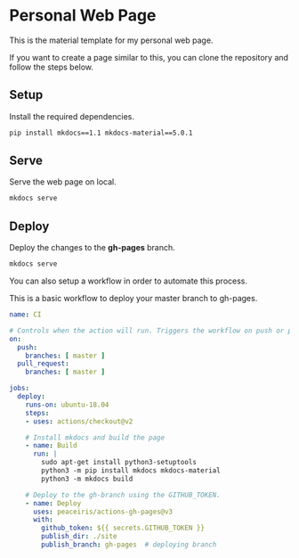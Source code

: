 # Personal Web Page

This is the material template for my personal web page. 

If you want to create a page similar to this, you can clone the repository and follow the steps below.

## Setup

Install the required dependencies.

```bash
pip install mkdocs==1.1 mkdocs-material==5.0.1
```

## Serve

Serve the web page on local.

```bash
mkdocs serve
```

## Deploy

Deploy the changes to the **gh-pages** branch. 

```bash
mkdocs serve
```

You can also setup a workflow in order to automate this process.

This is a basic workflow to deploy your master branch to gh-pages.

```yaml
name: CI

# Controls when the action will run. Triggers the workflow on push or pull request events but only for the master branch
on:
  push:
    branches: [ master ]
  pull_request:
    branches: [ master ]

jobs:
  deploy:
    runs-on: ubuntu-18.04
    steps:
    - uses: actions/checkout@v2

    # Install mkdocs and build the page 
    - name: Build
      run: | 
        sudo apt-get install python3-setuptools
        python3 -m pip install mkdocs mkdocs-material
        python3 -m mkdocs build

    # Deploy to the gh-branch using the GITHUB_TOKEN.
    - name: Deploy
      uses: peaceiris/actions-gh-pages@v3
      with:
        github_token: ${{ secrets.GITHUB_TOKEN }}
        publish_dir: ./site
        publish_branch: gh-pages  # deploying branch
```